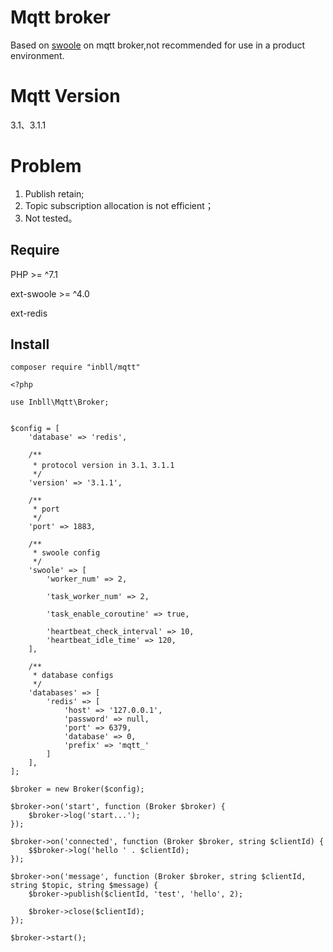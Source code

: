 # Mqtt broker

Based on [swoole](https://github.com/swoole/swoole-src) on mqtt broker,not recommended for use in a product environment.

# Mqtt Version
3.1、3.1.1

# Problem
1. Publish retain;
2. Topic subscription allocation is not efficient；
3. Not tested。

## Require

PHP >= ^7.1

ext-swoole >= ^4.0

ext-redis

## Install

```shell
composer require "inbll/mqtt"
```

```demo
<?php

use Inbll\Mqtt\Broker;


$config = [
    'database' => 'redis',

    /**
     * protocol version in 3.1、3.1.1
     */
    'version' => '3.1.1',

    /**
     * port
     */
    'port' => 1883,

    /**
     * swoole config
     */
    'swoole' => [
        'worker_num' => 2,

        'task_worker_num' => 2,

        'task_enable_coroutine' => true,

        'heartbeat_check_interval' => 10,
        'heartbeat_idle_time' => 120,
    ],

    /**
     * database configs
     */
    'databases' => [
        'redis' => [
            'host' => '127.0.0.1',
            'password' => null,
            'port' => 6379,
            'database' => 0,
            'prefix' => 'mqtt_'
        ]
    ],
];

$broker = new Broker($config);

$broker->on('start', function (Broker $broker) {
    $broker->log('start...');
});

$broker->on('connected', function (Broker $broker, string $clientId) {
    $$broker->log('hello ' . $clientId);
});

$broker->on('message', function (Broker $broker, string $clientId, string $topic, string $message) {
    $broker->publish($clientId, 'test', 'hello', 2);
    
    $broker->close($clientId);
});

$broker->start();
```
